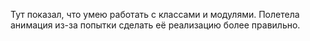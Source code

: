 Тут показал, что умею работать с классами и модулями.
Полетела анимация из-за попытки сделать её реализацию более правильно.
